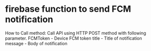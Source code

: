 # firebase function to send FCM notification

How to Call method:
Call API using HTTP POST method with following parameter.
FCMToken - Device FCM token
title - Title of notification
message - Body of notification
